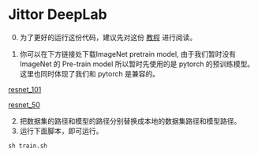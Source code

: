 # Jittor DeepLab

0. 为了更好的运行这份代码，建议先对这份 [教程](<https://cg.cs.tsinghua.edu.cn/jittor/tutorial/2020-3-17-09-55-segmentation/>)  进行阅读。

1. 你可以在下方链接处下载ImageNet pretrain model, 由于我们暂时没有 ImageNet 的 Pre-train model 所以暂时先使用的是 pytorch 的预训练模型。这里也同时体现了我们和 pytorch 是兼容的。

[resnet_101](<https://cloud.tsinghua.edu.cn/f/736e24afb94347b8a0b6/?dl=1> )

[resnet_50](<https://cloud.tsinghua.edu.cn/f/312f45548f98476ab29b/?dl=1> )

2. 把数据集的路径和模型的路径分别替换成本地的数据集路径和模型路径。
3. 运行下面脚本，即可运行。

```shell
sh train.sh
```



 